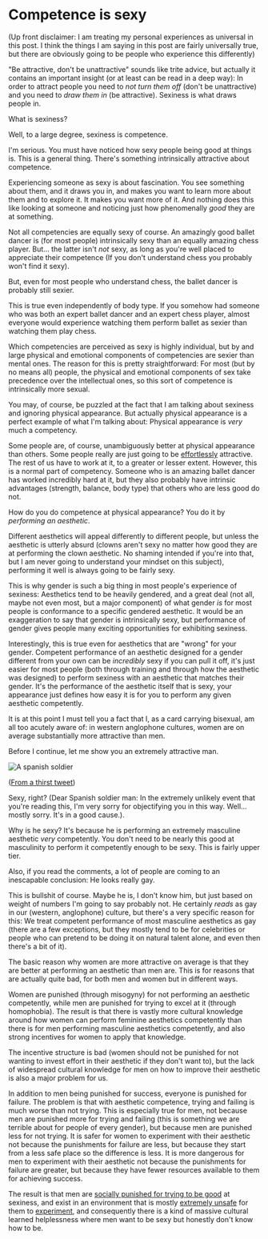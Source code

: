 # Competence is sexy

(Up front disclaimer: I am treating my personal experiences as universal in this post. I think the things I am saying in this post are fairly universally true, but there are obviously going to be people who experience this differently)

"Be attractive, don't be unattractive" sounds like trite advice, but actually it contains an important insight (or at least can be read in a deep way): In order to attract people you need to *not turn them off* (don't be unattractive) and you need to *draw them in* (be attractive).
Sexiness is what draws people in.

What is sexiness?

Well, to a large degree, sexiness is competence.

I'm serious.
You must have noticed how sexy people being good at things is.
This is a general thing. There's something intrinsically attractive about competence.

Experiencing someone as sexy is about fascination. You see something about them, and it draws you in, and makes you want to learn more about them and to explore it. It makes you want more of it. And nothing does this like looking at someone and noticing just how phenomenally *good* they are at something.

Not all competencies are equally sexy of course. An amazingly good ballet dancer is (for most people) intrinsically sexy than an equally amazing chess player. But... the latter isn't *not* sexy, as long as you're well placed to appreciate their competence (If you don't understand chess you probably won't find it sexy).

But, even for most people who understand chess, the ballet dancer is probably still sexier.

This is true even independently of body type. If you somehow had someone who was both an expert ballet dancer and an expert chess player, almost everyone would experience watching them perform ballet as sexier than watching them play chess.

Which competencies are perceived as sexy is highly individual, but by and large physical and emotional components of competencies are sexier than mental ones. The reason for this is pretty straightforward: For most (but by no means all) people, the physical and emotional components of sex take precedence over the intellectual ones, so this sort of competence is intrinsically more sexual.

You may, of course, be puzzled at the fact that I am talking about sexiness and ignoring physical appearance.
But actually physical appearance is a perfect example of what I'm talking about:
Physical appearance is *very* much a competency.

Some people are, of course, unambiguously better at physical appearance than others. Some people really are just going to be [effortlessly](https://www.fvathynevgl.com/effortlessness/) attractive. The rest of us have to work at it, to a greater or lesser extent.
However, this is a normal part of competency. Someone who is an amazing ballet dancer has worked incredibly hard at it, but they also probably have intrinsic advantages (strength, balance, body type) that others who are less good do not.

How do you do competence at physical appearance? You do it by *performing an aesthetic*.

Different aesthetics will appeal differently to different people, but unless the aesthetic is utterly absurd (clowns aren't sexy no matter how good they are at performing the clown aesthetic. No shaming intended if you're into that, but I am never going to understand your mindset on this subject), performing it well is always going to be fairly sexy.

This is why gender is such a big thing in most people's experience of sexiness: Aesthetics tend to be heavily gendered, and a great deal (not all, maybe not even most, but a major component) of what gender *is* for most people is conformance to a specific gendered aesthetic.
It would be an exaggeration to say that gender is intrinsically sexy, but performance of gender gives people many exciting opportunities for exhibiting sexiness.

Interestingly, this is true even for aesthetics that are "wrong" for your gender. Competent performance of an aesthetic designed for a gender different from your own can be *incredibly* sexy if you can pull it off, it's just easier for most people (both through training and through how the aesthetic was designed) to perform sexiness with an aesthetic that matches their gender. It's the performance of the aesthetic itself that is sexy, your appearance just defines how easy it is for you to perform any given aesthetic competently.

It is at this point I must tell you a fact that I, as a card carrying bisexual, am all too acutely aware of:
in western anglophone cultures, women are on average substantially more attractive than men.

Before I continue, let me show you an extremely attractive man.

![A spanish soldier](/images/spanish-soldier-2.jpg)

([From a thirst tweet](https://twitter.com/JillFilipovic/status/1241857598778900481))

Sexy, right? (Dear Spanish soldier man: In the extremely unlikely event that you're reading this, I'm very sorry for objectifying you in this way. Well... mostly sorry. It's in a good cause.).

Why is he sexy? It's because he is performing an extremely masculine aesthetic *very* competently.
You don't need to be nearly this good at masculinity to perform it competently enough to be sexy. This is fairly upper tier.

Also, if you read the comments, a lot of people are coming to an inescapable conclusion: He looks really gay.

This is bullshit of course. Maybe he is, I don't know him, but just based on weight of numbers I'm going to say probably not. He certainly *reads* as gay in our (western, anglophone) culture, but there's a very specific reason for this: We treat competent performance of most masculine aesthetics as gay (there are a few exceptions, but they mostly tend to be for celebrities or people who can pretend to be doing it on natural talent alone, and even then there's a bit of it).

The basic reason why women are more attractive on average is that they are better at performing an aesthetic than men are. This is for reasons that are actually quite bad, for both men and women but in different ways.

Women are punished (through misogyny) for not performing an aesthetic competently, while men are punished for trying to excel at it (through homophobia). The result is that there is vastly more cultural knowledge around how women can perform feminine aesthetics competently than there is for men performing masculine aesthetics competently, and also strong incentives for women to apply that knowledge.

The incentive structure is bad (women should not be punished for not wanting to invest effort in their aesthetic if they don't want to), but the lack of widespread cultural knowledge for men on how to improve their aesthetic is also a major problem for us.

In addition to men being punished for success, everyone is punished for failure. The problem is that with aesthetic competence, trying and failing is much worse than not trying. This is especially true for men, not because men are punished more for trying and failing (this is something we are terrible about for people of every gender), but because men are punished less for not trying. It is safer for women to experiment with their aesthetic not because the punishments for failure are less, but because they start from a less safe place so the difference is less. It is more dangerous for men to experiment with their aesthetic not because the punishments for failure are greater, but because they have fewer resources available to them for achieving success.

The result is that men are [socially punished for trying to be good](https://notebook.drmaciver.com/posts/2020-02-29-10:30.html) at sexiness, and exist in an environment that is mostly [extremely unsafe](https://notebook.drmaciver.com/posts/2020-03-18-11:24.html) for them to [experiment](https://notebook.drmaciver.com/posts/2020-02-26-16:07.html), and consequently there is a kind of massive cultural learned helplessness where men want to be sexy but honestly don't know how to be.
